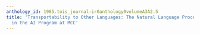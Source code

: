 ```yaml
---
anthology_id: 1985.tois_journal-ir0anthology0volumeA3A2.5
title: 'Transportability to Other Languages: The Natural Language Processing Project
  in the AI Program at MCC'
---
```

